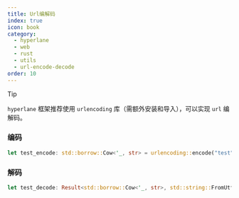 ```yaml
---
title: Url编解码
index: true
icon: book
category:
  - hyperlane
  - web
  - rust
  - utils
  - url-encode-decode
order: 10
---
```


<Share colorful />

> [!tip]
>
> `hyperlane` 框架推荐使用 `urlencoding` 库（需额外安装和导入），可以实现 `url` 编解码。

### 编码

```rust
let test_encode: std::borrow::Cow<'_, str> = urlencoding::encode("test");
```

### 解码

```rust
let test_decode: Result<std::borrow::Cow<'_, str>, std::string::FromUtf8Error> = urlencoding::decode(&test_encode.into_owned());
```

<Bottom />
